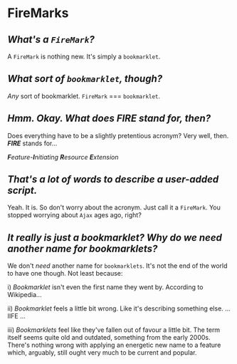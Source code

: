 # FireMarks

## *What's a `FireMark`?*
A `FireMark` is nothing new. It's simply a `bookmarklet`.

## *What sort of `bookmarklet`, though?*
*Any* sort of bookmarklet. `FireMark` === `bookmarklet`.

## *Hmm. Okay. What does* ***FIRE*** *stand for, then?*
Does everything have to be a slightly pretentious acronym? Very well, then. ***FIRE*** stands for...

***F**eature-**I**nitiating **R**esource **E**xtension*

## *That's a lot of words to describe a user-added script.*
Yeah. It is. So don't worry about the acronym. Just call it a `FireMark`. You stopped worrying about `Ajax` ages ago, right?

## *It really is just a bookmarklet? Why do we need another name for bookmarklets?*
We don't *need* another name for `bookmarklets`. It's not the end of the world to have one though. Not least because:

  i) *Bookmarklet* isn't even the first name they went by. According to Wikipedia...
  
  ii) *Bookmarklet* feels a little bit wrong. Like it's describing something else. ... IIFE ...
  
  iii) *Bookmarklets* feel like they've fallen out of favour a little bit. The term itself seems quite old and outdated, something from the early 2000s. There's nothing wrong with applying an energetic new name to a feature which, arguably, still ought very much to be current and popular.

